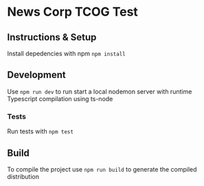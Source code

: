 # News Corp TCOG Test

## Instructions & Setup

Install depedencies with npm `npm install`

## Development

Use `npm run dev` to run start a local nodemon server with runtime Typescript compilation using ts-node

### Tests

Run tests with `npm test`

## Build

To compile the project use `npm run build` to generate the compiled distribution

